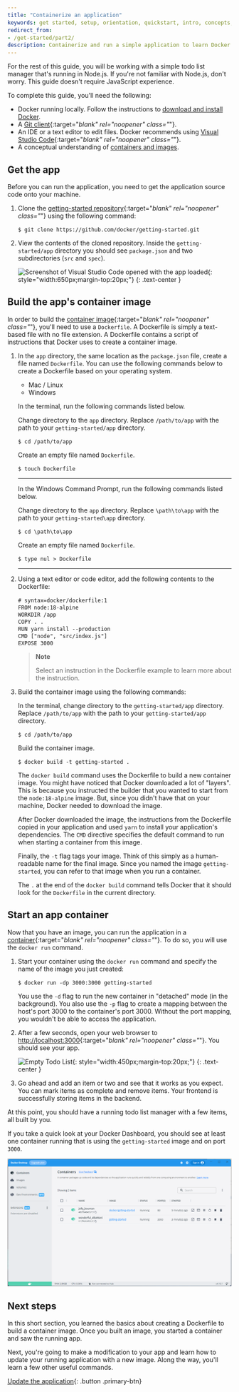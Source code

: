 ```yaml
---
title: "Containerize an application"
keywords: get started, setup, orientation, quickstart, intro, concepts, containers, docker desktop
redirect_from:
- /get-started/part2/
description: Containerize and run a simple application to learn Docker
---
```


For the rest of this guide, you will be working with a simple todo
list manager that's running in Node.js. If you're not familiar with Node.js,
don't worry. This guide doesn't require JavaScript experience.

To complete this guide, you'll need the following:

- Docker running locally. Follow the instructions to [download and install Docker](../get-docker.md).
- A [Git client](https://git-scm.com/downloads){:target="_blank" rel="noopener" class="_"}.
- An IDE or a text editor to edit files. Docker recommends using [Visual Studio Code](https://code.visualstudio.com/){:target="_blank" rel="noopener" class="_"}.
- A conceptual understanding of [containers and images](../get-started/overview.md/#docker-objects).

## Get the app

Before you can run the application, you need to get the application source code onto your machine.

1. Clone the [getting-started repository](https://github.com/docker/getting-started/tree/master){:target="_blank" rel="noopener" class="_"} using the following command:

   ```console
   $ git clone https://github.com/docker/getting-started.git
   ```

2. View the contents of the cloned repository. Inside the `getting-started/app` directory you should see `package.json` and two subdirectories (`src` and `spec`).

    ![Screenshot of Visual Studio Code opened with the app loaded](images/ide-screenshot.png){: style="width:650px;margin-top:20px;"}
    {: .text-center }

## Build the app's container image

In order to build the [container image](../get-started/overview.md/#docker-objects){:target="_blank" rel="noopener" class="_"}, you'll need to use a `Dockerfile`. A Dockerfile is simply a text-based file with no file extension. A Dockerfile contains a script of instructions that Docker uses to create a container image.

1. In the `app` directory, the same location as the `package.json` file, create a file named `Dockerfile`. You can use the following commands below to create a Dockerfile based on your operating system.

   <ul class="nav nav-tabs">
     <li class="active"><a data-toggle="tab" data-target="#mac-linux">Mac / Linux</a></li>
     <li><a data-toggle="tab" data-target="#windows">Windows</a></li>
   </ul>
   <div class="tab-content">
   <div id="mac-linux" class="tab-pane fade in active" markdown="1">

    In the terminal, run the following commands listed below.

    Change directory to the `app` directory. Replace `/path/to/app` with the path to your `getting-started/app` directory.
    ```console
    $ cd /path/to/app
    ```
    Create an empty file named `Dockerfile`.
    ```console
    $ touch Dockerfile
    ```

    <hr>
   </div>
   <div id="windows" class="tab-pane fade" markdown="1">

    In the Windows Command Prompt, run the following commands listed below.

    Change directory to the `app` directory. Replace `\path\to\app` with the path to your `getting-started\app` directory.
    ```console
    $ cd \path\to\app
    ```
    Create an empty file named `Dockerfile`.
    ```console
    $ type nul > Dockerfile
    ```
    <hr>
   </div>
   </div>

2. Using a text editor or code editor, add the following contents to the Dockerfile:

   ```dockerfile'
   # syntax=docker/dockerfile:1
   FROM node:18-alpine
   WORKDIR /app
   COPY . .
   RUN yarn install --production
   CMD ["node", "src/index.js"]
   EXPOSE 3000
   ```
   > **Note**
   >
   > Select an instruction in the Dockerfile example to learn more about the instruction.

3. Build the container image using the following commands:

   In the terminal, change directory to the `getting-started/app` directory. Replace `/path/to/app` with the path to your `getting-started/app` directory.

   ```console
   $ cd /path/to/app
   ```

   Build the container image.
   ```console
   $ docker build -t getting-started .
   ```

   The `docker build` command uses the Dockerfile to build a new container image. You might have noticed that Docker downloaded a lot of "layers". This is because you instructed the builder that you wanted to start from the `node:18-alpine` image. But, since you didn't have that on your machine, Docker needed to download the image.

   After Docker downloaded the image, the instructions from the Dockerfile copied in your application and used `yarn` to install your application's dependencies. The `CMD` directive specifies the default command to run when starting a container from this image.

   Finally, the `-t` flag tags your image. Think of this simply as a human-readable name for the final image. Since you named the image `getting-started`, you can refer to that image when you run a container.

   The `.` at the end of the `docker build` command tells Docker that it should look for the `Dockerfile` in the current directory.

## Start an app container

Now that you have an image, you can run the application in a [container](../get-started/overview.md/#docker-objects){:target="_blank" rel="noopener" class="_"}. To do so, you will use the `docker run` command.

1. Start your container using the `docker run` command and specify the name of the image you just created:

   ```console
   $ docker run -dp 3000:3000 getting-started
   ```

   You use the `-d` flag to run the new container in "detached" mode (in the background). You also use the `-p` flag to create a mapping between the host's port 3000 to the container's port 3000.
   Without the port mapping, you wouldn't be able to access the application.

2. After a few seconds, open your web browser to [http://localhost:3000](http://localhost:3000){:target="_blank" rel="noopener" class="_"}.
   You should see your app.

   ![Empty Todo List](images/todo-list-empty.png){: style="width:450px;margin-top:20px;"}
   {: .text-center }

3. Go ahead and add an item or two and see that it works as you expect. You can mark items as complete and remove items. Your frontend is successfully storing items in the backend.


At this point, you should have a running todo list manager with a few items, all built by you.

If you take a quick look at your Docker Dashboard, you should see at least one container running that is using the `getting-started` image and on port `3000`.

![Docker Dashboard with tutorial and app containers running](images/dashboard-two-containers.png)

## Next steps

In this short section, you learned the basics about creating a Dockerfile to build a container image. Once you built an image, you started a container and saw the running app.

Next, you're going to make a modification to your app and learn how to update your running application with a new image. Along the way, you'll learn a few other useful commands.

[Update the application](03_updating_app.md){: .button .primary-btn}
